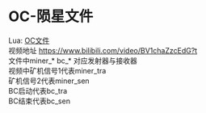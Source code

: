 # OC-陨星文件
  
Lua:	[OC文件](OCboomboomboom.lua)  
视频地址 https://www.bilibili.com/video/BV1chaZzcEdG?t  
文件中miner_* bc_* 对应发射器与接收器   
视频中矿机信号1代表miner_tra  
矿机信号2代表miner_sen  
BC启动代表bc_tra  
BC结束代表bc_sen    
